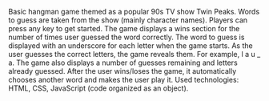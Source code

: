 Basic hangman game themed as a popular 90s TV show Twin Peaks. Words to guess are taken from the show (mainly character names). Players can press any key to get started. The game displays a wins section for the number of times user guessed the word correctly. The word to guess is displayed with an underscore for each letter when the game starts. As the user guesses the correct letters, the game reveals them. For example, l a u _ a. The game also displays a number of guesses remaining and letters already guessed. After the user wins/loses the game, it automatically chooses another word and makes the user play it. 
Used technologies: HTML, CSS, JavaScript (code organized as an object). 
